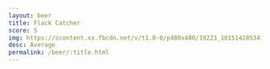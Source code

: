 ```yaml
---
layout: beer
title: Flack Catcher
score: 5
img: https://scontent.xx.fbcdn.net/v/t1.0-0/p480x480/19223_10151428534118745_318984545_n.jpg?oh=dabb6f8316b02230a4426e20598f9dda&oe=588D1375
desc: Average
permalink: /beer/:title.html
---
```

